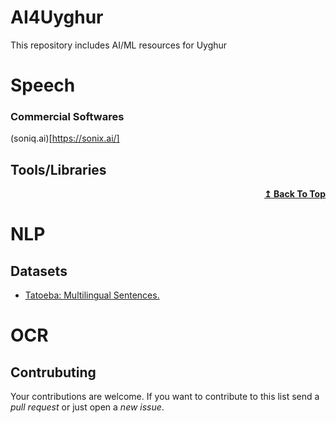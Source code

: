 # AI4Uyghur
This repository includes AI/ML resources for Uyghur

# Speech

### Commercial Softwares
(soniq.ai)[https://sonix.ai/]

## Tools/Libraries

<div align="right">
    <b><a href="#contents">↥ Back To Top</a></b>
</div>

# NLP


## Datasets
- [Tatoeba: Multilingual Sentences.](https://tatoeba.org/en/downloads)


# OCR

## Contrubuting

Your contributions are welcome. If you want to contribute to this list send a _pull request_ or just open a _new issue_.
